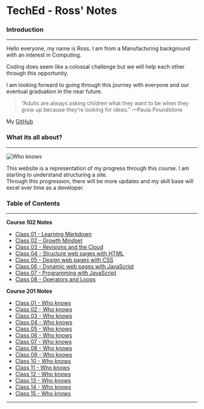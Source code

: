 # TechEd - Ross' Notes

### Introduction  
---

Hello everyone, my name is Ross. I am from a Manufacturing background with an interest in Computing. 

Coding does seem like a colossal challenge but we will help each other through this opportunity.

I am looking forward to going through this journey with everyone and our eventual graduation in the near future.  

>“Adults are always asking children what they want to be when they grow up because they’re looking for ideas.” 
>—Paula Poundstone

My [GitHub](https://github.com/tsaku56)

### What its all about?  
---

![Who knows](https://i.imgflip.com/3kcba9.jpg?a466272)

This website is a representation of my progress through this course. I am starting to understand structuring a site.  
Through this progression, there will be more updates and my skill base will excel over time as a developer.

### Table of Contents  
---

**Course 102 Notes**

- [Class 01 - Learning Markdown](https://tsaku56.github.io/reading-notes/code-102/102class-01) 
- [Class 02 - Growth Mindset](https://tsaku56.github.io/reading-notes/code-102/102class-02)
- [Class 03 - Revisions and the Cloud](https://tsaku56.github.io/reading-notes/code-102/102class-03)
- [Class 04 - Structure web pages with HTML](https://tsaku56.github.io/reading-notes/code-102/102class-04)
- [Class 05 - Design web pages with CSS](https://tsaku56.github.io/reading-notes/code-102/102class-05)
- [Class 06 - Dynamic web pages with JavaScript](https://tsaku56.github.io/reading-notes/code-102/102class-06)
- [Class 07 - Programming with JavaScript](https://tsaku56.github.io/reading-notes/code-102/102class-07)
- [Class 08 - Operators and Loops](https://tsaku56.github.io/reading-notes/code-102/102class-08)

**Course 201 Notes**

- [Class 01 - Who knows](https://tsaku56.github.io/reading-notes/code-201/201class-01)
- [Class 02 - Who knows](https://tsaku56.github.io/reading-notes/code-201/201class-02)
- [Class 03 - Who knows](https://tsaku56.github.io/reading-notes/code-201/201class-03)
- [Class 04 - Who knows](https://tsaku56.github.io/reading-notes/code-201/201class-04)
- [Class 05 - Who knows](https://tsaku56.github.io/reading-notes/code-201/201class-05)
- [Class 06 - Who knows](https://tsaku56.github.io/reading-notes/code-201/201class-06)
- [Class 07 - Who knows](https://tsaku56.github.io/reading-notes/code-201/201class-07)
- [Class 08 - Who knows](https://tsaku56.github.io/reading-notes/code-201/201class-08)
- [Class 09 - Who knows](https://tsaku56.github.io/reading-notes/code-201/201class-09)
- [Class 10 - Who knows](https://tsaku56.github.io/reading-notes/code-201/201class-10)
- [Class 11 - Who knows](https://tsaku56.github.io/reading-notes/code-201/201class-11)
- [Class 12 - Who knows](https://tsaku56.github.io/reading-notes/code-201/201class-12)
- [Class 13 - Who knows](https://tsaku56.github.io/reading-notes/code-201/201class-13)
- [Class 14 - Who knows](https://tsaku56.github.io/reading-notes/code-201/201class-14)
- [Class 15 - Who knows](https://tsaku56.github.io/reading-notes/code-201/201class-15)

---